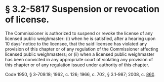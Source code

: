 # § 3.2-5817 Suspension or revocation of license.

<p>The Commissioner is authorized to suspend or revoke the license of any licensed public weighmaster: (i) when he is satisfied, after a hearing upon 10 days' notice to the licensee, that the said licensee has violated any provision of this chapter or of any regulation of the Commissioner affecting licensed public weighmasters; or (ii) when a licensed public weighmaster has been convicted in any appropriate court of violating any provision of this chapter or of any regulation issued under authority of this chapter.</p><p>Code 1950, § 3-709.18; 1962, c. 126; 1966, c. 702, § 3.1-987; 2008, c. <a href='http://lis.virginia.gov/cgi-bin/legp604.exe?081+ful+CHAP0860'>860</a>.</p>